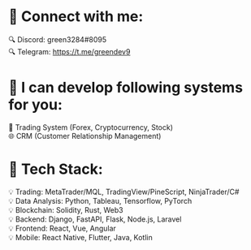 # 💬 Connect with me:
🔍 Discord: green3284#8095<br>
🔍 Telegram: https://t.me/greendev9<br>

# 💫 I can develop following systems for you:
🚀 Trading System (Forex, Cryptocurrency, Stock)<br>
🌐 CRM (Customer Relationship Management)<br>

# 🌟 Tech Stack:
💡 Trading: MetaTrader/MQL, TradingView/PineScript, NinjaTrader/C#<br>
💡 Data Analysis: Python, Tableau, Tensorflow, PyTorch<br>
💡 Blockchain: Solidity, Rust, Web3<br>
💡 Backend: Django, FastAPI, Flask, Node.js, Laravel<br>
💡 Frontend: React, Vue, Angular<br>
💡 Mobile: React Native, Flutter, Java, Kotlin<br>
